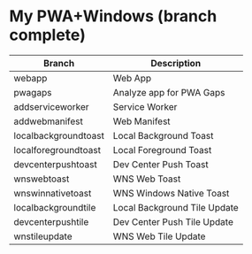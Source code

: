 # My PWA+Windows (branch complete)

Branch|Description
---|---
webapp|Web App
pwagaps|Analyze app for PWA Gaps
addserviceworker|Service Worker
addwebmanifest|Web Manifest
localbackgroundtoast|Local Background Toast
localforegroundtoast|Local Foreground Toast
devcenterpushtoast|Dev Center Push Toast
wnswebtoast|WNS Web Toast
wnswinnativetoast|WNS Windows Native Toast
localbackgroundtile|Local Background Tile Update
devcenterpushtile|Dev Center Push Tile Update
wnstileupdate|WNS Web Tile Update
